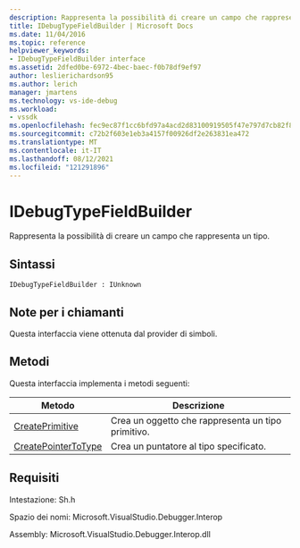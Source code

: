 ```yaml
---
description: Rappresenta la possibilità di creare un campo che rappresenta un tipo.
title: IDebugTypeFieldBuilder | Microsoft Docs
ms.date: 11/04/2016
ms.topic: reference
helpviewer_keywords:
- IDebugTypeFieldBuilder interface
ms.assetid: 2dfed0be-6972-4bec-baec-f0b78df9ef97
author: leslierichardson95
ms.author: lerich
manager: jmartens
ms.technology: vs-ide-debug
ms.workload:
- vssdk
ms.openlocfilehash: fec9ec87f1cc6bfd97a4acd2d83100919505f47e797d7cb82f86fbe57879e971
ms.sourcegitcommit: c72b2f603e1eb3a4157f00926df2e263831ea472
ms.translationtype: MT
ms.contentlocale: it-IT
ms.lasthandoff: 08/12/2021
ms.locfileid: "121291896"
---
```

# <a name="idebugtypefieldbuilder"></a>IDebugTypeFieldBuilder
Rappresenta la possibilità di creare un campo che rappresenta un tipo.

## <a name="syntax"></a>Sintassi

```
IDebugTypeFieldBuilder : IUnknown
```

## <a name="notes-for-callers"></a>Note per i chiamanti
 Questa interfaccia viene ottenuta dal provider di simboli.

## <a name="methods"></a>Metodi
 Questa interfaccia implementa i metodi seguenti:

|Metodo|Descrizione|
|------------|-----------------|
|[CreatePrimitive](../../../extensibility/debugger/reference/idebugtypefieldbuilder-createprimitive.md)|Crea un oggetto che rappresenta un tipo primitivo.|
|[CreatePointerToType](../../../extensibility/debugger/reference/idebugtypefieldbuilder-createpointertotype.md)|Crea un puntatore al tipo specificato.|

## <a name="requirements"></a>Requisiti
 Intestazione: Sh.h

 Spazio dei nomi: Microsoft.VisualStudio.Debugger.Interop

 Assembly: Microsoft.VisualStudio.Debugger.Interop.dll
